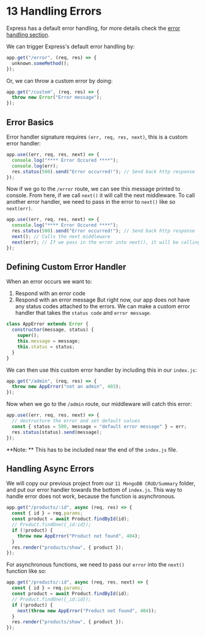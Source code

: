 # 13 Handling Errors

Express has a default error handling, for more details check the [error handling section](https://expressjs.com/en/guide/error-handling.html).

We can trigger Express's default error handling by:

```javascript
app.get("/error", (req, res) => {
  unknown.someMethod();
});
```

Or, we can throw a custom error by doing:

```javascript
app.get("/custom", (req, res) => {
  throw new Error("Error message");
});
```

## Error Basics

Error handler signature requires `(err, req, res, next)`, this is a custom error handler:

```javascript
app.use((err, req, res, next) => {
  console.log("**** Error Occured ****");
  console.log(err);
  res.status(500).send("Error occurred!"); // Send back http response
});
```

Now if we go to the `/error` route, we can see this message printed to console.
From here, if we call `next()` it will call the next middleware.
To call another error handler, we need to pass in the error to `next()` like so `next(err)`.

```javascript
app.use((err, req, res, next) => {
  console.log("**** Error Occured ****");
  res.status(500).send("Error occurred!"); // Send back http response
  next(); // Calls the next middleware
  next(err); // If we pass in the error into next(), it will be calling the error handler
});
```

## Defining Custom Error Handler

When an error occurs we want to:

1. Respond with an error code
2. Respond with an error message
   But right now, our app does not have any status codes attached to the errors.
   We can make a custom error handler that takes the `status code` and `error message`.

```javascript
class AppError extends Error {
  constructor(message, status) {
    super();
    this.message = message;
    this.status = status;
  }
}
```

We can then use this custom error handler by including this in our `index.js`:

```javascript
app.get("/admin", (req, res) => {
  throw new AppError("not an admin", 403);
});
```

Now when we go to the `/admin` route, our middleware will catch this error:

```javascript
app.use((err, req, res, next) => {
  // destructure the error and set default values
  const { status = 500, message = "default error message" } = err;
  res.status(status).send(message);
});
```

**Note: ** This has to be included near the end of the `index.js` file.

## Handling Async Errors

We will copy our previous project from our `11 MongoDB CRUD/Summary` folder, and put our error handler towards the bottom of `index.js`.
This way to handle error does not work, because the function is asynchronous.

```javascript
app.get("/products/:id", async (req, res) => {
  const { id } = req.params;
  const product = await Product.findById(id);
  // Product.findOne({_id:id});
  if (!product) {
    throw new AppError("Product not found", 404);
  }
  res.render("products/show", { product });
});
```

For asynchronous functions, we need to pass our `error` into the `next()` function like so:

```javascript
app.get("/products/:id", async (req, res, next) => {
  const { id } = req.params;
  const product = await Product.findById(id);
  // Product.findOne({_id:id});
  if (!product) {
    next(throw new AppError("Product not found", 404));
  }
  res.render("products/show", { product });
});
```

